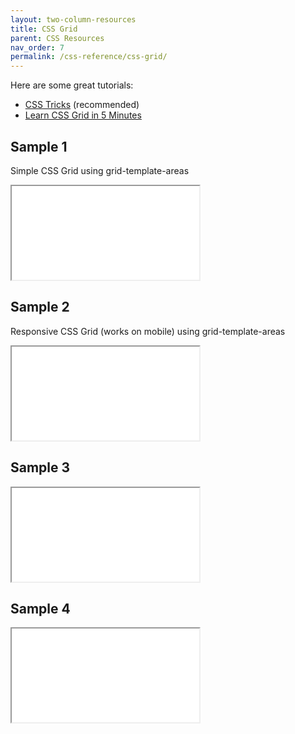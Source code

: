 ```yaml
---
layout: two-column-resources
title: CSS Grid
parent: CSS Resources
nav_order: 7
permalink: /css-reference/css-grid/
---
```



Here are some  great tutorials:
* [CSS Tricks](https://css-tricks.com/snippets/css/complete-guide-grid/) (recommended)
* [Learn CSS Grid in 5 Minutes](https://medium.freecodecamp.org/learn-css-grid-in-5-minutes-f582e87b1228)

## Sample 1
Simple CSS Grid using grid-template-areas
<iframe src="//codepen.io/vanwars/embed/YMYgOd/?theme-id=18654&default-tab=result" allowfullscreen="true" class="codepen-frame"></iframe>

## Sample 2
Responsive CSS Grid (works on mobile) using grid-template-areas
<iframe src="//codepen.io/vanwars/embed/vMpMLo/?theme-id=18654&default-tab=result" allowfullscreen="true" class="codepen-frame"></iframe>

## Sample 3
<iframe src="//codepen.io/vanwars/embed/NJJJVM/?theme-id=18654&default-tab=result" allowfullscreen="true" class="codepen-frame"></iframe>

## Sample 4
<iframe src="//codepen.io/vanwars/embed/rRRbWN/?theme-id=18654&default-tab=result" allowfullscreen="true" class="codepen-frame"></iframe>
